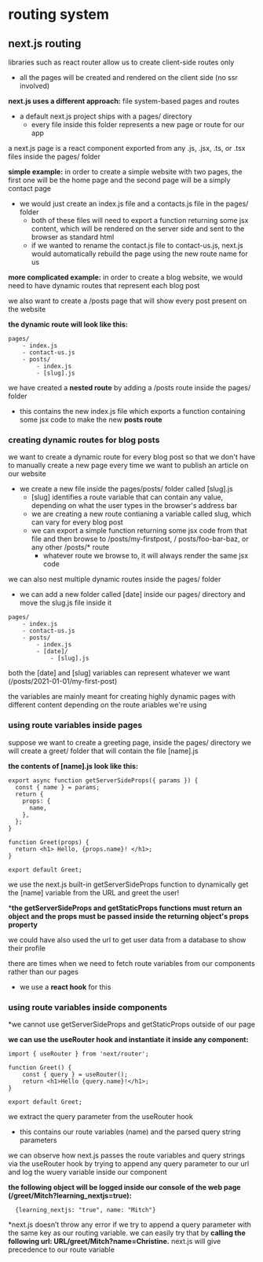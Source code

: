 # routing system

## next.js routing
libraries such as react router allow us to create client-side routes only
- all the pages will be created and rendered on the client side (no ssr involved)

**next.js uses a different approach:** file system-based pages and routes
- a default next.js project ships with a pages/ directory
    - every file inside this folder represents a new page or route for our app

a next.js page is a react component exported from any .js, .jsx, .ts, or .tsx files inside the pages/ folder

**simple example:** 
in order to create a simple website with two pages, the first one will be the home page and the second page will be a simply contact page
- we would just create an index.js file and a contacts.js file in the pages/ folder
    - both of these files will need to export a function returning some jsx content, which will be rendered on the server side and sent to the browser as standard html
    - if we wanted to rename the contact.js file to contact-us.js, next.js would automatically rebuild the page using the new route name for us

**more complicated example:**
in order to create a blog website, we would need to have dynamic routes that represent each blog post

we also want to create a /posts page that will show every post present on the website

**the dynamic route will look like this:**

```
pages/
    - index.js
    - contact-us.js
    - posts/
        - index.js
        - [slug].js
```

we have created a **nested route** by adding a /posts route inside the pages/ folder
- this contains the new index.js file which exports a function containing some jsx code to make the new **posts route**

### creating dynamic routes for blog posts
we want to create a dynamic route for every blog post so that we don't have to manually create a new page every time we want to publish an article on our website
- we create a new file inside the pages/posts/ folder called [slug].js
    - [slug] identifies a route variable that can contain any value, depending on what the user types in the browser's address bar
    - we are creating a new route contianing a variable called slug, which can vary for every blog post
    - we can export a simple function returning some jsx code from that file and then browse to /posts/my-firstpost, / posts/foo-bar-baz, or any other /posts/* route 
        - whatever route we browse to, it will always render the same jsx code
    

we can also nest multiple dynamic routes inside the pages/ folder
- we can add a new folder called [date] inside our pages/ directory and move the slug.js file inside it

```
pages/
    - index.js
    - contact-us.js
    - posts/
        - index.js
        - [date]/
            - [slug].js
```

both the [date] and [slug] variables can represent whatever we want (/posts/2021-01-01/my-first-post)

the variables are mainly meant for creating highly dynamic pages with different content depending on the route ariables we're using

### using route variables inside pages
suppose we want to create a greeting page, inside the pages/ directory we will create a greet/ folder that will contain the file [name].js

**the contents of [name].js look like this:**

```
export async function getServerSideProps({ params }) {
  const { name } = params;
  return {
    props: {
      name,
    },
  };
}

function Greet(props) {
  return <h1> Hello, {props.name}! </h1>;
}

export default Greet;
```

we use the next.js built-in getServerSideProps function to dynamically get the [name] variable from the URL and greet the user!

***the getServerSideProps and getStaticProps functions must return an object and the props must be passed inside the returning object's props property**

we could have also used the url to get user data from a database to show their profile

there are times when we need to fetch route variables from our components rather than our pages 
- we use a **react hook** for this

### using route variables inside components
*we cannot use getServerSideProps and getStaticProps outside of our page

**we can use the useRouter hook and instantiate it inside any component:**

```
import { useRouter } from 'next/router';

function Greet() {
    const { query } = useRouter();
    return <h1>Hello {query.name}!</h1>;
}

export default Greet;
```

we extract the query parameter from the useRouter hook
- this contains our route variables (name) and the parsed query string parameters

we can observe how next.js passes the route variables and query strings via the useRouter hook by trying to append any query parameter to our url and log the wuery variable inside our component

**the following object will be logged inside our console of the web page (/greet/Mitch?learning_nextjs=true):**

```
  {learning_nextjs: "true", name: "Mitch"}
```

*next.js doesn’t throw any error if we try to append a query parameter with the same key as our routing variable. we can easily try that by **calling the following url: URL/greet/Mitch?name=Christine.** next.js will give precedence to our route variable

